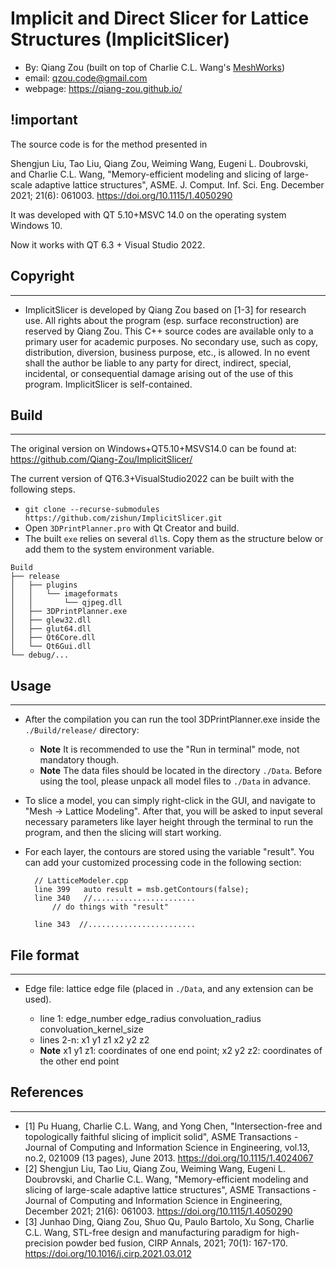 # Implicit and Direct Slicer for Lattice Structures (ImplicitSlicer)

- By: Qiang Zou (built on top of Charlie C.L. Wang's [MeshWorks](https://mewangcl.github.io/Projects/projMeshWorks.html))
- email: qzou.code@gmail.com
- webpage: https://qiang-zou.github.io/


## !important
The source code is for the method presented in

Shengjun Liu, Tao Liu, Qiang Zou, Weiming Wang, Eugeni L. Doubrovski, and Charlie C.L. Wang, "Memory-efficient modeling and slicing of large-scale adaptive lattice structures", ASME. J. Comput. Inf. Sci. Eng. December 2021; 21(6): 061003. https://doi.org/10.1115/1.4050290

It was developed with QT 5.10+MSVC 14.0 on the operating system Windows 10.

Now it works with QT 6.3 + Visual Studio 2022.



## Copyright
-----------

- ImplicitSlicer is developed by Qiang Zou based on [1-3] for research use. All rights about the program (esp. surface reconstruction) are reserved by Qiang Zou. This C++ source codes are available only to a primary user for academic purposes. No secondary use, such as copy, distribution, diversion, business purpose, etc., is allowed. In no event shall the author be liable to any party for direct, indirect, special, incidental, or consequential damage arising out of the use of this program. ImplicitSlicer is self-contained. 


## Build
----------

The original version on Windows+QT5.10+MSVS14.0 can be found at: https://github.com/Qiang-Zou/ImplicitSlicer/

The current version of QT6.3+VisualStudio2022 can be built with the following steps.

* ```git clone --recurse-submodules https://github.com/zishun/ImplicitSlicer.git```
* Open ```3DPrintPlanner.pro``` with Qt Creator and build.
* The built ```exe``` relies on several ```dll```s. Copy them as the structure below or add them to the system environment variable.
```
Build
├── release
│   ├── plugins
│   │   └── imageformats
│   │       └── qjpeg.dll
│   ├── 3DPrintPlanner.exe
│   ├── glew32.dll
│   ├── glut64.dll
│   ├── Qt6Core.dll
│   └── Qt6Gui.dll
└── debug/...
```

## Usage
-------

- After the compilation you can run the tool 3DPrintPlanner.exe inside the ```./Build/release/``` directory:

	- **Note** It is recommended to use the "Run in terminal" mode, not mandatory though.  
	- **Note** The data files should be located in the directory ```./Data```. Before using the tool, please unpack all model files to ```./Data``` in advance.  

- To slice a model, you can simply right-click in the GUI, and navigate to "Mesh -> Lattice Modeling". After that, you will be asked to input several necessary parameters like layer height through the terminal to run the program, and then the slicing will start working.

- For each layer, the contours are stored using the variable "result". You can add your customized processing code in the following section:

		// LatticeModeler.cpp
		line 399   auto result = msb.getContours(false);
		line 340   //.......................
			// do things with "result"
			
		line 343  //........................



## File format
-------------

- Edge file: lattice edge file (placed in ```./Data```, and any extension can be used).

	- line 1:	edge_number edge_radius convoluation_radius convoluation_kernel_size
	- lines 2-n:	x1 y1 z1 x2 y2 z2
	- **Note** x1 y1 z1: coordinates of one end point; x2 y2 z2: coordinates of the other end point


## References
-------------
- [1] Pu Huang, Charlie C.L. Wang, and Yong Chen, "Intersection-free and topologically faithful slicing of implicit solid", ASME Transactions - Journal of Computing and Information Science in Engineering, vol.13, no.2, 021009 (13 pages), June 2013. https://doi.org/10.1115/1.4024067
- [2] Shengjun Liu, Tao Liu, Qiang Zou, Weiming Wang, Eugeni L. Doubrovski, and Charlie C.L. Wang, "Memory-efficient modeling and slicing of large-scale adaptive lattice structures", ASME Transactions - Journal of Computing and Information Science in Engineering, December 2021; 21(6): 061003. https://doi.org/10.1115/1.4050290
- [3] Junhao Ding, Qiang Zou, Shuo Qu, Paulo Bartolo, Xu Song, Charlie C.L. Wang, STL-free design and manufacturing paradigm for high-precision powder bed fusion, CIRP Annals, 2021; 70(1): 167-170. https://doi.org/10.1016/j.cirp.2021.03.012
